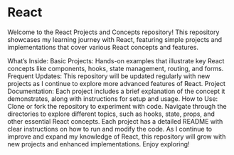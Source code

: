 # React
Welcome to the React Projects and Concepts repository! This repository showcases my learning journey with React, featuring simple projects and implementations that cover various React concepts and features.

What’s Inside:
Basic Projects: Hands-on examples that illustrate key React concepts like components, hooks, state management, routing, and forms.
Frequent Updates: This repository will be updated regularly with new projects as I continue to explore more advanced features of React.
Project Documentation: Each project includes a brief explanation of the concept it demonstrates, along with instructions for setup and usage.
How to Use:
Clone or fork the repository to experiment with code.
Navigate through the directories to explore different topics, such as hooks, state, props, and other essential React concepts.
Each project has a detailed README with clear instructions on how to run and modify the code.
As I continue to improve and expand my knowledge of React, this repository will grow with new projects and enhanced implementations. Enjoy exploring!
